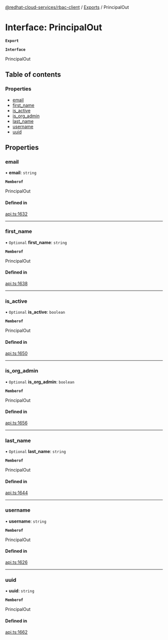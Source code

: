 [@redhat-cloud-services/rbac-client](../README.md) / [Exports](../modules.md) / PrincipalOut

# Interface: PrincipalOut

**`Export`**

**`Interface`**

PrincipalOut

## Table of contents

### Properties

- [email](PrincipalOut.md#email)
- [first\_name](PrincipalOut.md#first_name)
- [is\_active](PrincipalOut.md#is_active)
- [is\_org\_admin](PrincipalOut.md#is_org_admin)
- [last\_name](PrincipalOut.md#last_name)
- [username](PrincipalOut.md#username)
- [uuid](PrincipalOut.md#uuid)

## Properties

### email

• **email**: `string`

**`Memberof`**

PrincipalOut

#### Defined in

[api.ts:1632](https://github.com/RedHatInsights/javascript-clients/blob/master/packages/rbac/api.ts#L1632)

___

### first\_name

• `Optional` **first\_name**: `string`

**`Memberof`**

PrincipalOut

#### Defined in

[api.ts:1638](https://github.com/RedHatInsights/javascript-clients/blob/master/packages/rbac/api.ts#L1638)

___

### is\_active

• `Optional` **is\_active**: `boolean`

**`Memberof`**

PrincipalOut

#### Defined in

[api.ts:1650](https://github.com/RedHatInsights/javascript-clients/blob/master/packages/rbac/api.ts#L1650)

___

### is\_org\_admin

• `Optional` **is\_org\_admin**: `boolean`

**`Memberof`**

PrincipalOut

#### Defined in

[api.ts:1656](https://github.com/RedHatInsights/javascript-clients/blob/master/packages/rbac/api.ts#L1656)

___

### last\_name

• `Optional` **last\_name**: `string`

**`Memberof`**

PrincipalOut

#### Defined in

[api.ts:1644](https://github.com/RedHatInsights/javascript-clients/blob/master/packages/rbac/api.ts#L1644)

___

### username

• **username**: `string`

**`Memberof`**

PrincipalOut

#### Defined in

[api.ts:1626](https://github.com/RedHatInsights/javascript-clients/blob/master/packages/rbac/api.ts#L1626)

___

### uuid

• **uuid**: `string`

**`Memberof`**

PrincipalOut

#### Defined in

[api.ts:1662](https://github.com/RedHatInsights/javascript-clients/blob/master/packages/rbac/api.ts#L1662)
